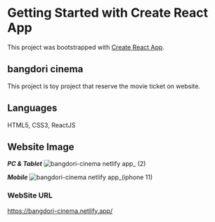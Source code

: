 # Getting Started with Create React App

This project was bootstrapped with [Create React App](https://github.com/facebook/create-react-app).

## bangdori cinema

This project is toy project that reserve the movie ticket on website.

## Languages

HTML5, CSS3, ReactJS

## Website Image

***PC & Tablet***
![bangdori-cinema netlify app_ (2)](https://user-images.githubusercontent.com/44726494/212469740-f9536dd0-f187-46c2-b6ba-ad73174cdf91.png)

***Mobile***
![bangdori-cinema netlify app_(iphone 11)](https://user-images.githubusercontent.com/44726494/212469748-c2dd576b-7f22-46dc-9c19-48eb0634c9ba.png)


### WebSite URL
https://bangdori-cinema.netlify.app/
